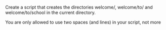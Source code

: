 Create a script that creates the directories welcome/, welcome/to/ and welcome/to/school in the current directory.



You are only allowed to use two spaces (and lines) in your script, not more
